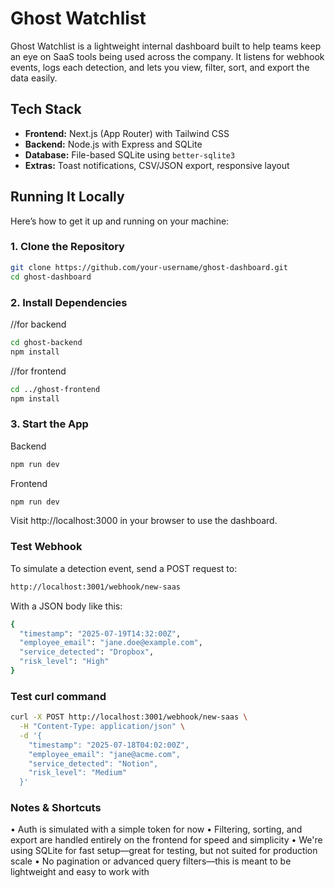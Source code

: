 # Ghost Watchlist

Ghost Watchlist is a lightweight internal dashboard built to help teams keep an eye on SaaS tools being used across the company. It listens for webhook events, logs each detection, and lets you view, filter, sort, and export the data easily.

## Tech Stack

- **Frontend:** Next.js (App Router) with Tailwind CSS
- **Backend:** Node.js with Express and SQLite
- **Database:** File-based SQLite using `better-sqlite3`
- **Extras:** Toast notifications, CSV/JSON export, responsive layout


## Running It Locally

Here’s how to get it up and running on your machine:

### 1. Clone the Repository
```bash
git clone https://github.com/your-username/ghost-dashboard.git
cd ghost-dashboard
```

### 2. Install Dependencies
//for backend

```bash
cd ghost-backend
npm install
```

//for frontend

```bash
cd ../ghost-frontend
npm install
```

### 3. Start the App

Backend
```bash
npm run dev
```

Frontend
```bash
npm run dev
```


Visit http://localhost:3000 in your browser to use the dashboard.


### Test Webhook
To simulate a detection event, send a POST request to:

```bash
http://localhost:3001/webhook/new-saas
```

With a JSON body like this:

```bash
{
  "timestamp": "2025-07-19T14:32:00Z",
  "employee_email": "jane.doe@example.com",
  "service_detected": "Dropbox",
  "risk_level": "High"
}
```

### Test curl command 

```bash 
curl -X POST http://localhost:3001/webhook/new-saas \
  -H "Content-Type: application/json" \
  -d '{
    "timestamp": "2025-07-18T04:02:00Z",
    "employee_email": "jane@acme.com",
    "service_detected": "Notion",
    "risk_level": "Medium"
  }'
```


### Notes & Shortcuts
• Auth is simulated with a simple token for now
• Filtering, sorting, and export are handled entirely on the frontend for speed and simplicity
• We're using SQLite for fast setup—great for testing, but not suited for production scale
• No pagination or advanced query filters—this is meant to be lightweight and easy to work with

